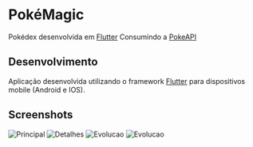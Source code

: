 # PokéMagic
Pokédex desenvolvida em [Flutter](https://flutter.dev/) Consumindo a [PokeAPI](https://pub.dev/packages/pokeapi)

## Desenvolvimento

Aplicação desenvolvida utilizando o framework [Flutter](https://flutter.dev/) para dispositivos mobile (Android e IOS).

## Screenshots

![Principal](screenshots/principal.jpg) 
![Detalhes](screenshots/detalhes.jpg)
![Evolucao](screenshots/evolucao.jpg)
![Evolucao](screenshots/movimentos.jpg)



